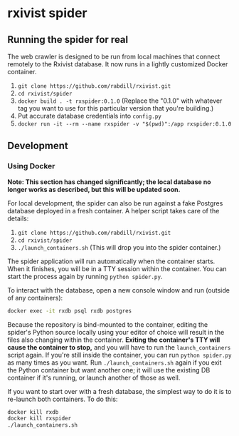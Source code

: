 # rxivist spider

## Running the spider for real
The web crawler is designed to be run from local machines that connect remotely to the Rxivist database. It now runs in a lightly customized Docker container.

1. `git clone https://github.com/rabdill/rxivist.git`
1. `cd rxivist/spider`
1. `docker build . -t rxspider:0.1.0` (Replace the "0.1.0" with whatever tag you want to use for this particular version that you're building.)
1. Put accurate database credentials into `config.py`
1. `docker run -it --rm --name rxspider -v "$(pwd)":/app rxspider:0.1.0`

## Development
### Using Docker

**Note: This section has changed significantly; the local database no longer works as described, but this will be updated soon.**

For local development, the spider can also be run against a fake Postgres database deployed in a fresh container. A helper script takes care of the details:

1. `git clone https://github.com/rabdill/rxivist.git`
1. `cd rxivist/spider`
1. `./launch_containers.sh` (This will drop you into the spider container.)

The spider application will run automatically when the container starts. When it finishes, you will be in a TTY session within the container. You can start the process again by running `python spider.py`.

To interact with the database, open a new console window and run (outside of any containers):

```sh
docker exec -it rxdb psql rxdb postgres
```

Because the repository is bind-mounted to the container, editing the spider's Python source locally using your editor of choice will result in the files also changing within the container. **Exiting the container's TTY will cause the container to stop,** and you will have to run the `launch_containers` script again. If you're still inside the container, you can run `python spider.py` as many times as you want. Run `./launch_containers.sh` again if you exit the Python container but want another one; it will use the existing DB container if it's running, or launch another of those as well.

If you want to start over with a fresh database, the simplest way to do it is to re-launch both containers. To do this:

```sh
docker kill rxdb
docker kill rxspider
./launch_containers.sh
```

